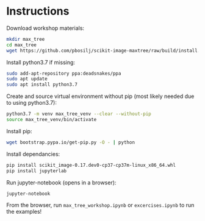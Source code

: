 # Instructions

Download workshop materials:

```bash
mkdir max_tree
cd max_tree
wget https://github.com/pbosilj/scikit-image-maxtree/raw/build/install.sh -O - | sh 
```

Install python3.7 if missing:

```bash
sudo add-apt-repository ppa:deadsnakes/ppa
sudo apt update
sudo apt install python3.7
```

Create and source virtual environment without pip (most likely needed due to using python3.7):

```bash
python3.7 -m venv max_tree_venv --clear --without-pip
source max_tree_venv/bin/activate
```

Install pip:

```bash
wget bootstrap.pypa.io/get-pip.py -O - | python
```


Install dependancies:

```bash
pip install scikit_image-0.17.dev0-cp37-cp37m-linux_x86_64.whl
pip install jupyterlab
```

Run jupyter-notebook (opens in a browser):


```bash
jupyter-notebook
```

From the browser, run `max_tree_workshop.ipynb` or `excercises.ipynb` to run the examples!
